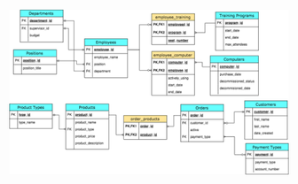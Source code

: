 ![Bangazon ERD](https://raw.githubusercontent.com/iiimosley/nss-node-bangazonerd/master/bangazonERD.png "Bangazon ERD")
